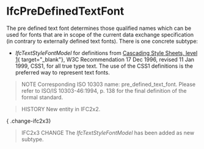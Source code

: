 # IfcPreDefinedTextFont

The pre defined text font determines those qualified names which can be used for fonts that are in scope of the current data exchange specification (in contrary to externally defined text fonts). There is one concrete subtype:

* _IfcTextStyleFontModel_ for definitions from [Cascading Style Sheets, level 1](http://www.w3.org/TR/REC-CSS1){ target="_blank"}, W3C Recommendation 17 Dec 1996, revised 11 Jan 1999, CSS1, for all true type text. The use of the CSS1 definitions is the preferred way to represent text fonts.
<!-- end of short definition -->

> NOTE Corresponding ISO 10303 name: pre_defined_text_font. Please refer to ISO/IS 10303-46:1994, p. 138 for the final definition of the formal standard.

> HISTORY New entity in IFC2x2.

{ .change-ifc2x3}
> IFC2x3 CHANGE The _IfcTextStyleFontModel_ has been added as new subtype.

